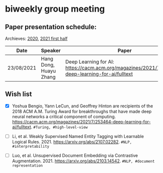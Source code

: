 # biweekly group meeting

## Paper presentation schedule:

Archieves: [2020](2020-12-18.md), 
[2021 first half](paper-archive-07.2021.md)

| Date       | Speaker   | Paper                                                                                                                                              | Slides |
|------------|-----------|----------------------------------------------------------------------------------------------------------------------------------------------------|--------|
| 23/08/2021 | Hang Dong, Huayu Zhang | Deep Learning for AI: https://cacm.acm.org/magazines/2021/7/253464-deep-learning-for-ai/fulltext | [slides-part2](https://docs.google.com/presentation/d/1VrGEVAytp0J4rY473rQk1b3iExygBpv2VA2lQOtuFao/edit?usp=sharing)|


## Wish list
- [x] Yoshua Bengio, Yann LeCun, and Geoffrey Hinton are recipients of the 2018 ACM A.M. Turing Award for breakthroughs that have made deep neural networks a critical component of computing. https://cacm.acm.org/magazines/2021/7/253464-deep-learning-for-ai/fulltext. `#Turing, #high-level-view`

- [ ] Li, et al. Weakly Supervised Named Entity Tagging with Learnable Logical Rules. 2021. https://arxiv.org/abs/2107.02282. `#NLP, #interpretability` 

- [ ] Luo, et al. Unsupervised Document Embedding via Contrastive Augmentation. 2021. https://arxiv.org/abs/2103.14542. `#NLP, #document representation`
